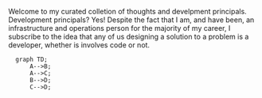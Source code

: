Welcome to my curated colletion of thoughts and develpment principals.  Development principals?  Yes!  Despite the fact that I am, and have been, an infrastructure and operations person for the majority of my career, I subscribe to the idea that any of us designing a solution to a problem is a developer, whether is involves code or not.
``` mermaid
  graph TD;
      A-->B;
      A-->C;
      B-->D;
      C-->D;
```
